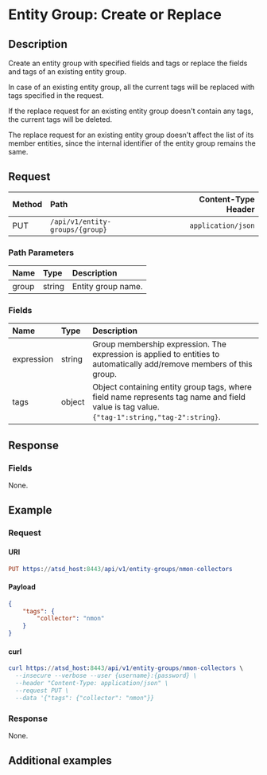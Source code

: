# Entity Group: Create or Replace

## Description

Create an entity group with specified fields and tags or replace the fields and tags of an existing entity group.

In case of an existing entity group, all the current tags will be replaced with tags specified in the request.

If the replace request for an existing entity group doesn't contain any tags, the current tags will be deleted.

The replace request for an existing entity group doesn't affect the list of its member entities, since the internal identifier of the entity group remains the same.

## Request

| **Method** | **Path** | **Content-Type Header**|
|:---|:---|---:|
| PUT | `/api/v1/entity-groups/{group}` | `application/json` |

### Path Parameters 

|**Name**|**Type**|**Description**|
|:---|:---|:---|
| group |string|Entity group name.|

### Fields

| **Name** | **Type** | **Description** |
|:---|:---|:---|
| expression | string| Group membership expression. The expression is applied to entities to automatically add/remove members of this group.|
| tags | object| Object containing entity group tags, where field name represents tag name and field value is tag value.<br>`{"tag-1":string,"tag-2":string}`.  |

## Response

### Fields

None. 

## Example

### Request

#### URI

```elm
PUT https://atsd_host:8443/api/v1/entity-groups/nmon-collectors
```

#### Payload

```json
{
    "tags": {
        "collector": "nmon"
    }
}
```

#### curl

```elm
curl https://atsd_host:8443/api/v1/entity-groups/nmon-collectors \
  --insecure --verbose --user {username}:{password} \
  --header "Content-Type: application/json" \
  --request PUT \
  --data '{"tags": {"collector": "nmon"}}
 ```
 
### Response

None.

## Additional examples







